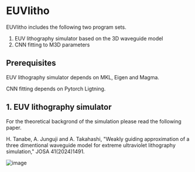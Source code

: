 # EUVlitho
EUVlitho includes the following two program sets.
1. EUV lithography simulator based on the 3D waveguide model
2. CNN fitting to M3D parameters
## Prerequisites
EUV lithography simulator depends on MKL, Eigen and Magma.

CNN fitting depends on Pytorch Ligtning.
## 1. EUV lithography simulator
For the theoretical backgrond of the simulation please read the following paper.

H. Tanabe, A. Junguji and A. Takahashi, "Weakly guiding approximation of a three dimentional waveguide model for extreme ultraviolet lithography simulation," JOSA 41(2024)1491.


![image](https://github.com/user-attachments/assets/c6ff3410-cc2e-41bf-b0fe-77007f11b0c2)
